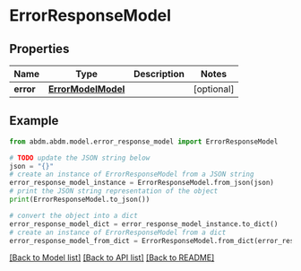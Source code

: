 # ErrorResponseModel


## Properties

Name | Type | Description | Notes
------------ | ------------- | ------------- | -------------
**error** | [**ErrorModelModel**](ErrorModel.md) |  | [optional] 

## Example

```python
from abdm.abdm.model.error_response_model import ErrorResponseModel

# TODO update the JSON string below
json = "{}"
# create an instance of ErrorResponseModel from a JSON string
error_response_model_instance = ErrorResponseModel.from_json(json)
# print the JSON string representation of the object
print(ErrorResponseModel.to_json())

# convert the object into a dict
error_response_model_dict = error_response_model_instance.to_dict()
# create an instance of ErrorResponseModel from a dict
error_response_model_from_dict = ErrorResponseModel.from_dict(error_response_model_dict)
```
[[Back to Model list]](../README.md#documentation-for-models) [[Back to API list]](../README.md#documentation-for-api-endpoints) [[Back to README]](../README.md)


